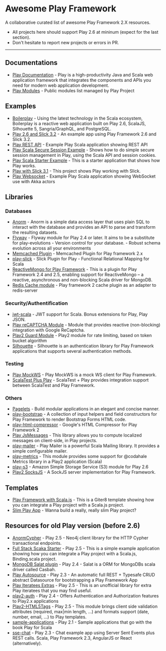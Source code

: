 # Awesome Play Framework
A collaborative curated list of awesome Play Framework 2.X resources.
- All projects here should support Play 2.6 at mininum (expect for the last section).
- Don't hesitate to report new projects or errors in PR.

---
## Documentations
- [Play Documentation](https://www.playframework.com/documentation/2.6.x/Home) - Play is a high-productivity Java and Scala web application framework that integrates the components and APIs you need for modern web application development.
- [Play Modules](https://www.playframework.com/documentation/2.6.x/ModuleDirectory) - Public modules list managed by Play Project

## Examples
- [Boilerplay](https://github.com/KyleU/boilerplay) - Using the latest technology in the Scala ecosystem, Boilerplay is a reactive web application built on Play 2.6, ScalaJS, Silhouette 5, Sangria/GraphQL, and PostgreSQL. 
- [Play 2.6 and Slick 3.2](https://github.com/nemoo/play-slick3-example) - An example app using Play Framework 2.6 and Slick 3.2.
- [Play REST API](https://github.com/playframework/play-scala-rest-api-example) - Example Play Scala application showing REST API
- [Play Scala Secure Session Example](https://github.com/playframework/play-scala-secure-session-example) - Shows how to do simple secure session management in Play, using the Scala API and session cookies.
- [Play Scala Starter Example](https://github.com/playframework/play-scala-starter-example) - This is a starter application that shows how Play works. 
- [Play with Slick 3.1](https://github.com/playframework/play-scala-isolated-slick-example) - This project shows Play working with Slick.
- [Play Websocket](https://github.com/playframework/play-scala-websocket-example) - Example Play Scala application showing WebSocket use with Akka actors

## Libraries

### Databases
- [Anorm](https://github.com/playframework/anorm) - Anorm is a simple data access layer that uses plain SQL to interact with the database and provides an API to parse and transform the resulting datasets.
- [Flyway](https://github.com/flyway/flyway-play) - Flyway module for Play 2.4 or later. It aims to be a substitute for play-evolutions - Version control for your database. - Robust schema evolution across all your environments
- [Memcached Plugin](https://github.com/mumoshu/play2-memcached) - Memcached Plugin for Play framework 2.x
- [play-slick](https://github.com/playframework/play-slick) - Slick Plugin for Play - Functional Relational Mapping for Scala
- [ReactiveMongo for Play Framework](https://github.com/ReactiveMongo/Play-ReactiveMongo) - This is a plugin for Play Framework 2.4 and 2.5, enabling support for ReactiveMongo – a reactive, asynchronous and non-blocking Scala driver for MongoDB.
- [Redis Cache module](https://github.com/KarelCemus/play-redis) - Play framework 2 cache plugin as an adapter to redis-server

### Security/Authentification
- [jwt-scala](https://github.com/pauldijou/jwt-scala) - JWT support for Scala. Bonus extensions for Play, Play JSON.
- [Play reCAPTCHA Module](https://github.com/chrisnappin/play-recaptcha) - Module that provides reactive (non-blocking) integration with Google ReCaptcha.
- [Play2 Guard Module](https://github.com/sief/play-guard) - Play2 module for rate limiting, based on token bucket algorithm
- [Silhouette](https://github.com/mohiva/play-silhouette) - Silhouette is an authentication library for Play Framework applications that supports several authentication methods.

### Testing
- [Play MockWS](https://github.com/leanovate/play-mockws) - Play MockWS is a mock WS client for Play Framework.
- [ScalaTest Plus Play](https://github.com/playframework/scalatestplus-play) - ScalaTest + Play provides integration support between ScalaTest and Play Framework.

### Others
- [Pagelets](https://github.com/splink/pagelets) - Build modular applications in an elegant and concise manner.
- [play-bootstrap](https://adrianhurt.github.io/play-bootstrap) - A collection of input helpers and field constructors for Play Framework to render Bootstrap Forms HTML code.
- [play-html-compressor](https://github.com/mohiva/play-html-compressor) - Google's HTML Compressor for Play Framework 2
- [Play JsMessages](https://github.com/julienrf/play-jsmessages) - This library allows you to compute localized messages on client-side, in Play projects.
- [play-mailer](https://github.com/playframework/play-mailer) - Play Mailer is a powerful Scala Mailing library. It provides a simple configurable mailer.
- [play-metrics](https://github.com/kenshoo/metrics-play) - This module provides some support for @codahale Metrics library in a Play2 application (Scala)
- [play-s3](https://github.com/kaliber-scala/play-s3) - Amazon Simple Storage Service (S3) module for Play 2.6
- [Play2 SocksJS](https://github.com/fdimuccio/play2-sockjs) - A SockJS server implementation for Play Framework.

## Templates
- [Play Framework with Scala.js](https://github.com/vmunier/play-scalajs.g8) - This is a Giter8 template showing how you can integrate a Play project with a Scala.js project.
- [Slim Play App](https://github.com/lloydmeta/slim-play) - Wanna build a really, really slim Play project?


## Resources for old Play version (before 2.6)
- [AnormCypher](https://github.com/AnormCypher/AnormCypher) - Play 2.5 - Neo4j client library for the HTTP Cypher transactional endpoints.
- [Full Stack Scaka Starter](https://github.com/Algomancer/Full-Stack-Scala-Starter) - Play 2.5 - This is a simple example application showing how you can integrate a Play project with a Scala.js, Binding.scala project.
- [MongoDB Salat plugin](https://github.com/cloudinsights/play-salat) - Play 2.4 - Salat is a ORM for MongoDBs scala driver called Casbah.
- [Play Autosource](https://github.com/mandubian/play-autosource) - Play 2.3 - An automatic full REST + Typesafe CRUD abstract Datasource for bootstrapping a Play Framework App
- [Play Iteratees Extras](https://github.com/jroper/play-iteratees-extras) - Play 2.5 - This is an unofficial library for extra Play iteratees that you may find useful.
- [play2-auth](https://github.com/t2v/play2-auth) - Play 2.4 - Offers Authentication and Authorization features to Play2.x applications
- [Play2-HTML5Tags](https://github.com/loicdescotte/Play2-HTML5Tags) - Play 2.5 - This module brings client side validation attributes (required, max|min length, ...) and formats support (date, number, email, ...) to Play templates.
- [sample-applications](https://github.com/playforscala/sample-applications) - Play 2.1 - Sample applications that go with the book Play for Scala
- [sse-chat](https://github.com/matthiasn/sse-chat) - Play 2.3 - Chat example app using Server Sent Events plus REST calls. Scala, Play Framework 2.3, AngularJS or React (alternatively).
